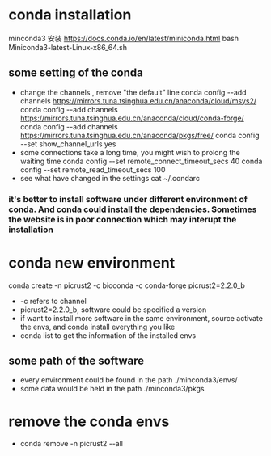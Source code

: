 # conda installation
minconda3 安装
https://docs.conda.io/en/latest/miniconda.html
bash Miniconda3-latest-Linux-x86_64.sh

## some setting of the conda
+ change the channels , remove "the default"  line
conda config --add channels https://mirrors.tuna.tsinghua.edu.cn/anaconda/cloud/msys2/
conda config --add channels https://mirrors.tuna.tsinghua.edu.cn/anaconda/cloud/conda-forge/
conda config --add channels https://mirrors.tuna.tsinghua.edu.cn/anaconda/pkgs/free/
conda config --set show_channel_urls yes
+ some connections take a long time, you might wish to prolong the waiting time
conda config --set remote_connect_timeout_secs 40
conda config --set remote_read_timeout_secs 100
+ see what have changed in the settings
cat ~/.condarc



### it's better to install software under different environment of conda. And conda could install the dependencies. Sometimes the website is in poor connection which may interupt the installation

# conda new environment
conda create -n picrust2 -c bioconda -c conda-forge picrust2=2.2.0_b
+ -c refers to channel
+ picrust2=2.2.0_b, software could be specified a version
+ if want to install more software in the same environment, source activate the envs, and conda install everything you like 
+ conda list    to get the information of the installed envs

## some path of the software 
+ every environment could be found in the path ./minconda3/envs/
+ some data would be held in the path ./minconda3/pkgs

# remove the conda envs
+ conda remove -n picrust2 --all




